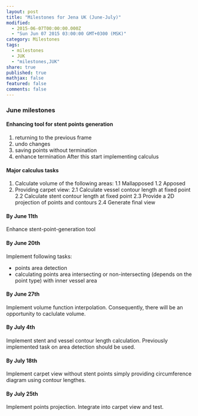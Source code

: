 ```yaml
---
layout: post
title: "Milestones for Jena UK (June-July)"
modified: 
  - 2015-06-07T00:00:00.000Z
  - "Sun Jun 07 2015 03:00:00 GMT+0300 (MSK)"
category: Milestones
tags: 
  - milestones
  - JUK
  - "milestones,JUK"
share: true
published: true
mathjax: false
featured: false
comments: false
---
```


### June milestones
#### Enhancing tool for stent points generation
1. returning to the previous frame
2. undo changes
3. saving points without termination
4. enhance termination
After this start implementing calculus
#### Major calculus tasks
1. Calculate volume of the following areas:
	1.1 Mallapposed
    1.2 Apposed
2. Providing carpet view:
	2.1 Calculate vessel contour length at fixed point
    2.2 Calculate stent contour length at fixed point
    2.3 Provide a 2D projection of points and contours
    2.4 Generate final view

#### By June 11th
Enhance stent-point-generation tool
#### By June 20th
Implement following tasks:
* points area detection
* calculating points area intersecting or non-intersecting (depends on the point type) with inner vessel area
#### By June 27th
Implement volume function interpolation. Consequently, there will be an opportunity to caclulate volume.
#### By July 4th
Implement stent and vessel contour length calculation. Previously implemented task on area detection should be used.
#### By July 18th
Implement carpet view without stent points simply providing circumference diagram using contour lengthes.
#### By July 25th
Implement points projection. Integrate into carpet view and test.